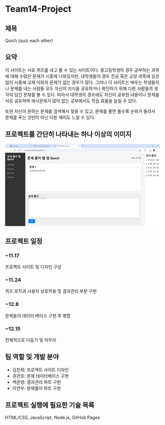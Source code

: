 # Team14-Project
## 제목
Quich (quiz each other)

## 요약
이 사이트는 서로 퀴즈를 내고 풀 수 있는 사이트이다. 중고등학생의 경우 공부하는 과목에 대해 수많은 문제가 시중에 나와있지만, 
대학생들의 경우 전공 혹은 교양 과목에 상관없이 시중에 교재 이외의 문제가 없는 경우가 많다. 그러나 이 사이트는 배우는 학생들이나 
문제를 내는 사람들 모두 자신의 지식을 공유하거나 확인하기 위해 다른 사람들의 생각이 담긴 문제를 볼 수 있다. 따라서 
대학생의 경우에도 자신이 공부한 내용이나 문제를 서로 공유하며 예시문제가 많이 없는 공부에서도 학습 효율을 높일 수 있다.


또한 자신이 원하는 문제를 검색해서 찾을 수 있고, 문제를 풀면 풀수록 순위가 올라서 문제를 푸는 것만이 아닌 다른 재미도 느낄 수 있다.


## 프로젝트를 간단히 나타내는 하나 이상의 이미지
![Sample Image](./images/sample.jpg)

## 프로젝트 일정
### ~11.17
프로젝트 사이트 및 디자인 구상
### ~11.24
퀴즈 로직과 사용자 상호작용 및 결과관리 부분 구현
### ~12.8   
문제들의 데이터 베이스 구현 후 병합
### ~12.15
전체적으로 다듬기 및 마무리

## 팀 역할 및 개발 분야
- 김찬희: 프로젝트 사이트 디자인
- 권관호: 문제 데이터베이스 구현
- 백준영: 결과관리 파트 구현
- 이연우: 문제풀이 파트 구현

## 프로젝트 실행에 필요한 기술 목록 
HTML/CSS, JavaScript, Node.js, GitHub Pages